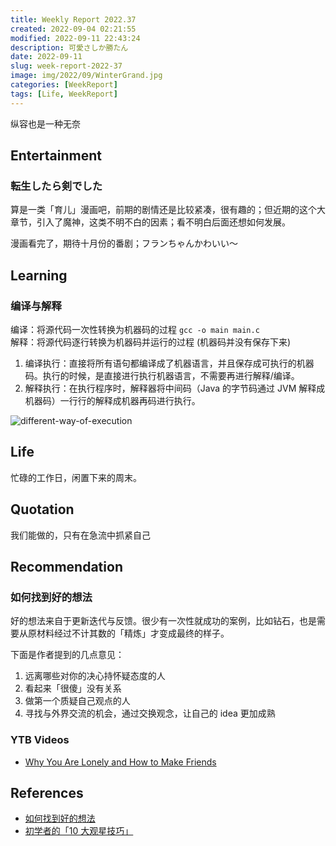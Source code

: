 ```yaml
---
title: Weekly Report 2022.37
created: 2022-09-04 02:21:55
modified: 2022-09-11 22:43:24
description: 可愛さしか勝たん
date: 2022-09-11
slug: week-report-2022-37
image: img/2022/09/WinterGrand.jpg
categories: [WeekReport]
tags: [Life, WeekReport]
---
```


纵容也是一种无奈

## Entertainment

### 転生したら剣でした

算是一类「育儿」漫画吧，前期的剧情还是比较紧凑，很有趣的；但近期的这个大章节，引入了魔神，这类不明不白的因素；看不明白后面还想如何发展。

漫画看完了，期待十月份的番剧；フランちゃんかわいい～

## Learning

### 编译与解释

编译：将源代码一次性转换为机器码的过程 `gcc -o main main.c`  
解释：将源代码逐行转换为机器码并运行的过程 (机器码并没有保存下来)

1. 编译执行：直接将所有语句都编译成了机器语言，并且保存成可执行的机器码。执行的时候，是直接进行执行机器语言，不需要再进行解释/编译。
2. 解释执行：在执行程序时，解释器将中间码（Java 的字节码通过 JVM 解释成机器码）一行行的解释成机器再码进行执行。

![different-way-of-execution](img/2022/09/different-way-of-execution.png)

## Life

忙碌的工作日，闲置下来的周末。

## Quotation

我们能做的，只有在急流中抓紧自己

## Recommendation

### 如何找到好的想法

好的想法来自于更新迭代与反馈。很少有一次性就成功的案例，比如钻石，也是需要从原材料经过不计其数的「精炼」才变成最终的样子。

下面是作者提到的几点意见：

1. 远离哪些对你的决心持怀疑态度的人
2. 看起来「很傻」没有关系
3. 做第一个质疑自己观点的人
4. 寻找与外界交流的机会，通过交换观念，让自己的 idea 更加成熟

### YTB Videos

- [Why You Are Lonely and How to Make Friends](https://www.youtube.com/watch?v=I9hJ_Rux9y0)

## References

- [如何找到好的想法](https://zerohypotheses.substack.com/p/how-to-find-good-ideas)
- [初学者的「10 大观星技巧」](https://mp.weixin.qq.com/s/I3FVsCSIMqlrQIZMcpC_1A)
